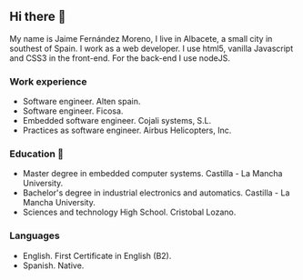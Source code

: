 ## Hi there 👋

My name is Jaime Fernández Moreno, I live in Albacete, a small city in southest of Spain.
I work as a web developer. I use html5, vanilla Javascript and CSS3 in the front-end.
For the back-end I use nodeJS.

### Work experience
- Software engineer. Alten spain.
- Software engineer. Ficosa.
- Embedded software engineer. Cojali systems, S.L.
- Practices as software engineer. Airbus Helicopters, Inc.

### Education :book:
- Master degree in embedded computer systems. Castilla - La Mancha University.
- Bachelor's degree in industrial electronics and automatics. Castilla - La Mancha University.
- Sciences and technology High School. Cristobal Lozano.

### Languages 
- English. First Certificate in English (B2).
- Spanish. Native.

<!--
**jaimefm14/jaimefm14** is a ✨ _special_ ✨ repository because its `README.md` (this file) appears on your GitHub profile.

Here are some ideas to get you started:

- 🔭 I’m currently working on ...
- 🌱 I’m currently learning ...
- 👯 I’m looking to collaborate on ...
- 🤔 I’m looking for help with ...
- 💬 Ask me about ...
- 📫 How to reach me: ...
- 😄 Pronouns: ...
- ⚡ Fun fact: ...
-->
